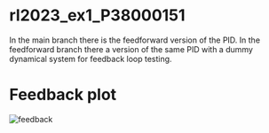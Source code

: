 # rl2023_ex1_P38000151
In the main branch there is the feedforward version of the PID.
In the feedforward branch there a version of the same PID with a dummy dynamical system for feedback loop testing.

# Feedback plot

![feedback](https://user-images.githubusercontent.com/127132537/226204398-ae99aa64-f0f1-4239-9c8e-632c02f7bc77.jpg)
